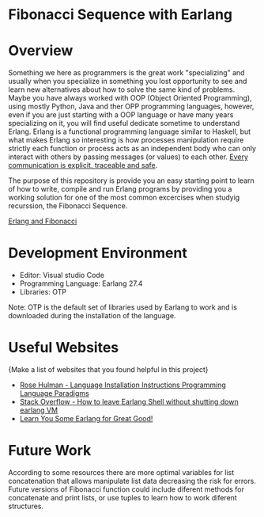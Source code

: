 # Fibonacci Sequence with Earlang
# Overview
Something we here as programmers is the great work "specializing" and usually when you specialize in something you lost opportunity to see and learn new alternatives about how to solve the same kind of problems. Maybe you have always worked with OOP (Object Oriented Programming), using mostly Python, Java and ther OPP programming languages, however, even if you are just starting with a OOP language or have many years specializing on it, you will find useful dedicate sometime to understand Erlang. Erlang is a functional programming language similar to Haskell, but what makes Erlang so interesting is how processes manipulation require strictly each function or process acts as an independent body who can only interact with others by passing messages (or values) to each other. [Every communication is explicit, traceable and safe](https://learnyousomeerlang.com/introduction#what-is-erlang).

The purpose of this repository is provide you an easy starting point to learn of how to write, compile and run Erlang programs by providing you a working solution for one of the most common excercises when studyig recurssion, the Fibonacci Sequence.

[Erlang and Fibonacci](https://youtu.be/xqytuu0b_bY)

# Development Environment

- Editor: Visual studio Code
- Programming Language: Earlang 27.4
- Libraries: OTP 

Note: OTP is the default set of libraries used by Earlang to work and is downloaded during the installation of the language.

# Useful Websites

{Make a list of websites that you found helpful in this project}
* [Rose Hulman - Language Installation Instructions
Programming Language Paradigms](https://www.rose-hulman.edu/class/cs/csse403/201110/teamRepos/HonestJimsMiracleTonic/index.html)
* [Stack Overflow - How to leave Earlang Shell without shutting down earlang VM](https://stackoverflow.com/questions/44268424/how-to-leave-erlang-shell-without-shutting-down-erlang-vm)
* [Learn You Some Earlang for Great Good!](https://learnyousomeerlang.com/syntax-in-functions#pattern-matching)

# Future Work
According to some resources there are more optimal variables for list concatenation that allows manipulate list data decreasing the risk for errors.
Future versions of Fibonacci function could include diferent methods for concatenate and print lists, or use tuples to learn how to work diferent structures.
